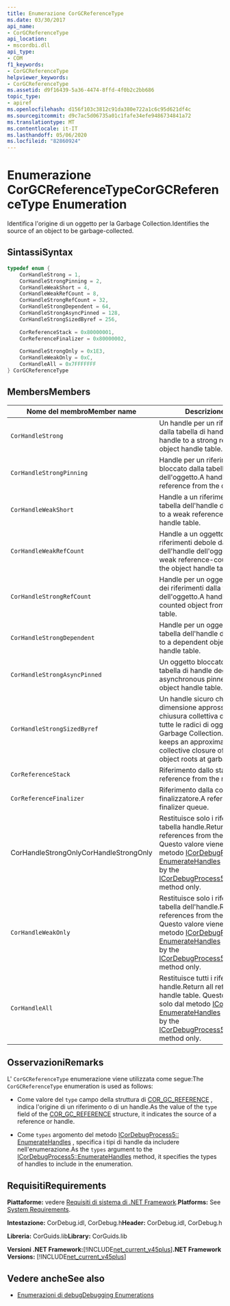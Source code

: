 ```yaml
---
title: Enumerazione CorGCReferenceType
ms.date: 03/30/2017
api_name:
- CorGCReferenceType
api_location:
- mscordbi.dll
api_type:
- COM
f1_keywords:
- CorGCReferenceType
helpviewer_keywords:
- CorGCReferenceType
ms.assetid: d9f16439-5a36-4474-8ffd-4f0b2c2bb686
topic_type:
- apiref
ms.openlocfilehash: d156f103c3812c91da380e722a1c6c95d621df4c
ms.sourcegitcommit: d9c7ac5d06735a01c1fafe34efe9486734841a72
ms.translationtype: MT
ms.contentlocale: it-IT
ms.lasthandoff: 05/06/2020
ms.locfileid: "82860924"
---
```

# <a name="corgcreferencetype-enumeration"></a><span data-ttu-id="63701-102">Enumerazione CorGCReferenceType</span><span class="sxs-lookup"><span data-stu-id="63701-102">CorGCReferenceType Enumeration</span></span>
<span data-ttu-id="63701-103">Identifica l'origine di un oggetto per la Garbage Collection.</span><span class="sxs-lookup"><span data-stu-id="63701-103">Identifies the source of an object to be garbage-collected.</span></span>  
  
## <a name="syntax"></a><span data-ttu-id="63701-104">Sintassi</span><span class="sxs-lookup"><span data-stu-id="63701-104">Syntax</span></span>  
  
```cpp  
typedef enum {  
    CorHandleStrong = 1,  
    CorHandleStrongPinning = 2,  
    CorHandleWeakShort = 4,  
    CorHandleWeakRefCount = 8,  
    CorHandleStrongRefCount = 32,  
    CorHandleStrongDependent = 64,  
    CorHandleStrongAsyncPinned = 128,  
    CorHandleStrongSizedByref = 256,  
  
    CorReferenceStack = 0x80000001,  
    CorReferenceFinalizer = 0x80000002,  
  
    CorHandleStrongOnly = 0x1E3,  
    CorHandleWeakOnly = 0xC,  
    CorHandleAll = 0x7FFFFFFF  
} CorGCReferenceType  
```  
  
## <a name="members"></a><span data-ttu-id="63701-105">Members</span><span class="sxs-lookup"><span data-stu-id="63701-105">Members</span></span>  
  
|<span data-ttu-id="63701-106">Nome del membro</span><span class="sxs-lookup"><span data-stu-id="63701-106">Member name</span></span>|<span data-ttu-id="63701-107">Descrizione</span><span class="sxs-lookup"><span data-stu-id="63701-107">Description</span></span>|  
|-----------------|-----------------|  
|`CorHandleStrong`|<span data-ttu-id="63701-108">Un handle per un riferimento sicuro dalla tabella di handle degli oggetti.</span><span class="sxs-lookup"><span data-stu-id="63701-108">A handle to a strong reference from the object handle table.</span></span>|  
|`CorHandleStrongPinning`|<span data-ttu-id="63701-109">Handle per un riferimento sicuro bloccato dalla tabella dell'handle dell'oggetto.</span><span class="sxs-lookup"><span data-stu-id="63701-109">A handle to a pinned strong reference from the object handle table.</span></span>|  
|`CorHandleWeakShort`|<span data-ttu-id="63701-110">Handle a un riferimento debole dalla tabella dell'handle dell'oggetto.</span><span class="sxs-lookup"><span data-stu-id="63701-110">A handle to a weak reference from the object handle table.</span></span>|  
|`CorHandleWeakRefCount`|<span data-ttu-id="63701-111">Handle a un oggetto con conteggio dei riferimenti debole dalla tabella dell'handle dell'oggetto.</span><span class="sxs-lookup"><span data-stu-id="63701-111">A handle to a weak reference-counted object from the object handle table.</span></span>|  
|`CorHandleStrongRefCount`|<span data-ttu-id="63701-112">Handle per un oggetto con conteggio dei riferimenti dalla tabella dell'handle dell'oggetto.</span><span class="sxs-lookup"><span data-stu-id="63701-112">A handle to a reference-counted object from the object handle table.</span></span>|  
|`CorHandleStrongDependent`|<span data-ttu-id="63701-113">Handle per un oggetto dipendente dalla tabella dell'handle dell'oggetto.</span><span class="sxs-lookup"><span data-stu-id="63701-113">A handle to a dependent object from the object handle table.</span></span>|  
|`CorHandleStrongAsyncPinned`|<span data-ttu-id="63701-114">Un oggetto bloccato asincrono dalla tabella di handle degli oggetti.</span><span class="sxs-lookup"><span data-stu-id="63701-114">An asynchronous pinned object from the object handle table.</span></span>|  
|`CorHandleStrongSizedByref`|<span data-ttu-id="63701-115">Un handle sicuro che conserva una dimensione approssimativa della chiusura collettiva di tutti gli oggetti e di tutte le radici di oggetto in fase di Garbage Collection.</span><span class="sxs-lookup"><span data-stu-id="63701-115">A strong handle that keeps an approximate size of the collective closure of all objects and object roots at garbage collection time.</span></span>|  
|`CorReferenceStack`|<span data-ttu-id="63701-116">Riferimento dallo stack gestito.</span><span class="sxs-lookup"><span data-stu-id="63701-116">A reference from the managed stack.</span></span>|  
|`CorReferenceFinalizer`|<span data-ttu-id="63701-117">Riferimento dalla coda del finalizzatore.</span><span class="sxs-lookup"><span data-stu-id="63701-117">A reference from the finalizer queue.</span></span>|  
|<span data-ttu-id="63701-118">CorHandleStrongOnly</span><span class="sxs-lookup"><span data-stu-id="63701-118">CorHandleStrongOnly</span></span>|<span data-ttu-id="63701-119">Restituisce solo i riferimenti sicuri della tabella handle.</span><span class="sxs-lookup"><span data-stu-id="63701-119">Return only strong references from the handle table.</span></span> <span data-ttu-id="63701-120">Questo valore viene usato solo dal metodo [ICorDebugProcess5:: EnumerateHandles](icordebugprocess5-enumeratehandles-method.md) .</span><span class="sxs-lookup"><span data-stu-id="63701-120">This value is used by the [ICorDebugProcess5::EnumerateHandles](icordebugprocess5-enumeratehandles-method.md) method only.</span></span>|  
|`CorHandleWeakOnly`|<span data-ttu-id="63701-121">Restituisce solo i riferimenti deboli dalla tabella dell'handle.</span><span class="sxs-lookup"><span data-stu-id="63701-121">Return only weak references from the handle table.</span></span> <span data-ttu-id="63701-122">Questo valore viene usato solo dal metodo [ICorDebugProcess5:: EnumerateHandles](icordebugprocess5-enumeratehandles-method.md) .</span><span class="sxs-lookup"><span data-stu-id="63701-122">This value is used by the [ICorDebugProcess5::EnumerateHandles](icordebugprocess5-enumeratehandles-method.md) method only.</span></span>|  
|`CorHandleAll`|<span data-ttu-id="63701-123">Restituisce tutti i riferimenti dalla tabella handle.</span><span class="sxs-lookup"><span data-stu-id="63701-123">Return all references from the handle table.</span></span> <span data-ttu-id="63701-124">Questo valore viene usato solo dal metodo [ICorDebugProcess5:: EnumerateHandles](icordebugprocess5-enumeratehandles-method.md) .</span><span class="sxs-lookup"><span data-stu-id="63701-124">This value is used by the [ICorDebugProcess5::EnumerateHandles](icordebugprocess5-enumeratehandles-method.md) method only.</span></span>|  
  
## <a name="remarks"></a><span data-ttu-id="63701-125">Osservazioni</span><span class="sxs-lookup"><span data-stu-id="63701-125">Remarks</span></span>  
 <span data-ttu-id="63701-126">L' `CorGCReferenceType` enumerazione viene utilizzata come segue:</span><span class="sxs-lookup"><span data-stu-id="63701-126">The `CorGCReferenceType` enumeration is used as follows:</span></span>  
  
- <span data-ttu-id="63701-127">Come valore del `type` campo della struttura di [COR_GC_REFERENCE](cor-gc-reference-structure.md) , indica l'origine di un riferimento o di un handle.</span><span class="sxs-lookup"><span data-stu-id="63701-127">As the value of the `type` field of the [COR_GC_REFERENCE](cor-gc-reference-structure.md) structure, it indicates the source of a reference or handle.</span></span>  
  
- <span data-ttu-id="63701-128">Come `types` argomento del metodo [ICorDebugProcess5:: EnumerateHandles](icordebugprocess5-enumeratehandles-method.md) , specifica i tipi di handle da includere nell'enumerazione.</span><span class="sxs-lookup"><span data-stu-id="63701-128">As the `types` argument to the [ICorDebugProcess5::EnumerateHandles](icordebugprocess5-enumeratehandles-method.md) method, it specifies the types of handles to include in the enumeration.</span></span>  
  
## <a name="requirements"></a><span data-ttu-id="63701-129">Requisiti</span><span class="sxs-lookup"><span data-stu-id="63701-129">Requirements</span></span>  
 <span data-ttu-id="63701-130">**Piattaforme:** vedere [Requisiti di sistema di .NET Framework](../../get-started/system-requirements.md).</span><span class="sxs-lookup"><span data-stu-id="63701-130">**Platforms:** See [System Requirements](../../get-started/system-requirements.md).</span></span>  
  
 <span data-ttu-id="63701-131">**Intestazione:** CorDebug.idl, CorDebug.h</span><span class="sxs-lookup"><span data-stu-id="63701-131">**Header:** CorDebug.idl, CorDebug.h</span></span>  
  
 <span data-ttu-id="63701-132">**Libreria:** CorGuids.lib</span><span class="sxs-lookup"><span data-stu-id="63701-132">**Library:** CorGuids.lib</span></span>  
  
 <span data-ttu-id="63701-133">**Versioni .NET Framework:**[!INCLUDE[net_current_v45plus](../../../../includes/net-current-v45plus-md.md)]</span><span class="sxs-lookup"><span data-stu-id="63701-133">**.NET Framework Versions:** [!INCLUDE[net_current_v45plus](../../../../includes/net-current-v45plus-md.md)]</span></span>  
  
## <a name="see-also"></a><span data-ttu-id="63701-134">Vedere anche</span><span class="sxs-lookup"><span data-stu-id="63701-134">See also</span></span>

- [<span data-ttu-id="63701-135">Enumerazioni di debug</span><span class="sxs-lookup"><span data-stu-id="63701-135">Debugging Enumerations</span></span>](debugging-enumerations.md)
